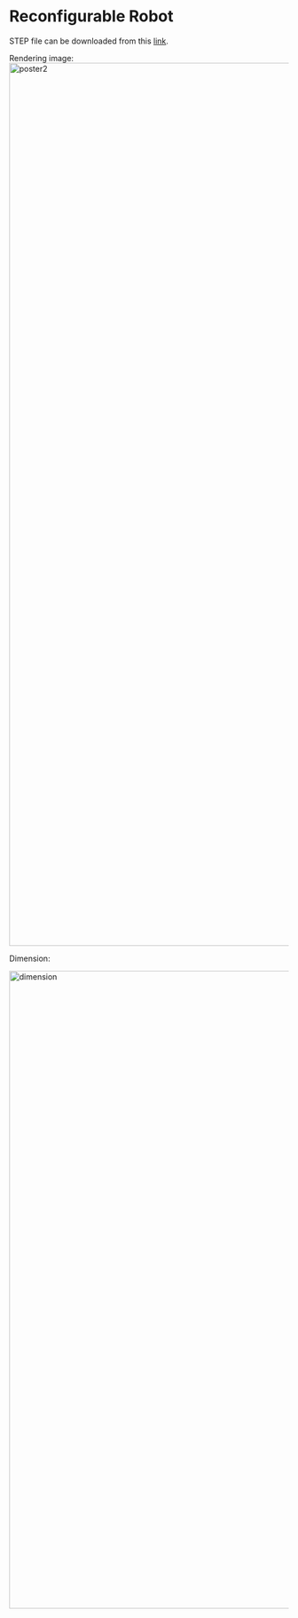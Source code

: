 # Reconfigurable Robot

STEP file can be downloaded from this [link](https://drive.google.com/file/d/1HGhku3wozDInIR9ZjAX_XncB1_wK0S8w/view?usp=sharing).

Rendering image:
<img width="1591" alt="poster2" src="https://user-images.githubusercontent.com/48082207/162516010-191c339a-213f-4905-a49e-c2ff639dcf5a.png">


Dimension: 

<img width="1149" alt="dimension" src="https://user-images.githubusercontent.com/48082207/165997524-b9fdbf18-f3a4-43d7-a45f-b61215b81d11.png">


